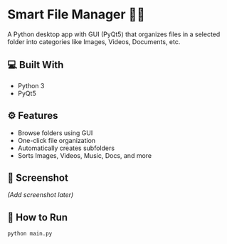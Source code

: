 # Smart File Manager 🧠📂

A Python desktop app with GUI (PyQt5) that organizes files in a selected folder into categories like Images, Videos, Documents, etc.

## 💻 Built With
- Python 3
- PyQt5

## ⚙️ Features
- Browse folders using GUI
- One-click file organization
- Automatically creates subfolders
- Sorts Images, Videos, Music, Docs, and more

## 📸 Screenshot
*(Add screenshot later)*

## 🚀 How to Run
```bash
python main.py
